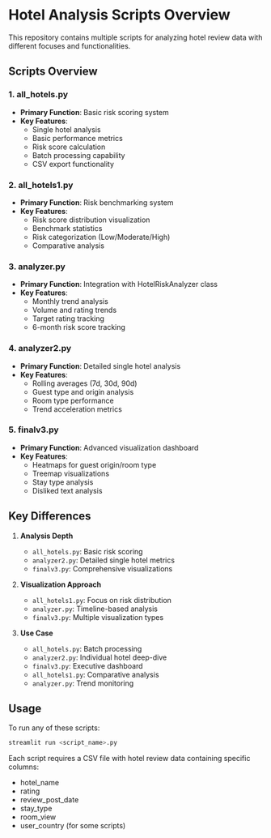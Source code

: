 # Hotel Analysis Scripts Overview

This repository contains multiple scripts for analyzing hotel review data with different
focuses and functionalities.

## Scripts Overview

### 1. all_hotels.py

- **Primary Function**: Basic risk scoring system
- **Key Features**:
  - Single hotel analysis
  - Basic performance metrics
  - Risk score calculation
  - Batch processing capability
  - CSV export functionality

### 2. all_hotels1.py

- **Primary Function**: Risk benchmarking system
- **Key Features**:
  - Risk score distribution visualization
  - Benchmark statistics
  - Risk categorization (Low/Moderate/High)
  - Comparative analysis

### 3. analyzer.py

- **Primary Function**: Integration with HotelRiskAnalyzer class
- **Key Features**:
  - Monthly trend analysis
  - Volume and rating trends
  - Target rating tracking
  - 6-month risk score tracking

### 4. analyzer2.py

- **Primary Function**: Detailed single hotel analysis
- **Key Features**:
  - Rolling averages (7d, 30d, 90d)
  - Guest type and origin analysis
  - Room type performance
  - Trend acceleration metrics

### 5. finalv3.py

- **Primary Function**: Advanced visualization dashboard
- **Key Features**:
  - Heatmaps for guest origin/room type
  - Treemap visualizations
  - Stay type analysis
  - Disliked text analysis

## Key Differences

1. **Analysis Depth**

    - `all_hotels.py`: Basic risk scoring
    - `analyzer2.py`: Detailed single hotel metrics
    - `finalv3.py`: Comprehensive visualizations

2. **Visualization Approach**

    - `all_hotels1.py`: Focus on risk distribution
    - `analyzer.py`: Timeline-based analysis
    - `finalv3.py`: Multiple visualization types

3. **Use Case**

    - `all_hotels.py`: Batch processing
    - `analyzer2.py`: Individual hotel deep-dive
    - `finalv3.py`: Executive dashboard
    - `all_hotels1.py`: Comparative analysis
    - `analyzer.py`: Trend monitoring

## Usage

To run any of these scripts:

```bash
streamlit run <script_name>.py
```

Each script requires a CSV file with hotel review data containing specific columns:

- hotel_name
- rating
- review_post_date
- stay_type
- room_view
- user_country (for some scripts)